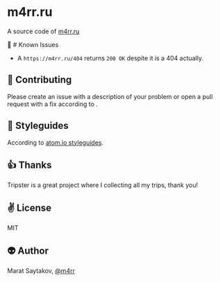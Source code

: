 # m4rr.ru

A source code of [m4rr.ru](https://m4rr.ru)

:flashlight: # Known Issues

* A `https://m4rr.ru/404` returns `200 OK` despite it is a 404 actually.

## :gift_heart: Contributing

Please create an issue with a description of your problem or open a pull request with a fix according to .

## :love_letter: Styleguides

According to [atom.io styleguides](https://github.com/atom/atom/blob/master/CONTRIBUTING.md#styleguides).

## :+1: Thanks

Tripster is a great project where I collecting all my trips, thank you!

## :v: License

MIT

## :alien: Author

Marat Saytakov, [@m4rr](http://twitter.com/m4rr)
